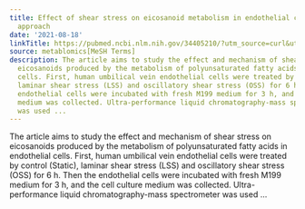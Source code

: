 ```yaml
---
title: Effect of shear stress on eicosanoid metabolism in endothelial cells by metabolomics
  approach
date: '2021-08-18'
linkTitle: https://pubmed.ncbi.nlm.nih.gov/34405210/?utm_source=curl&utm_medium=rss&utm_campaign=pubmed-2&utm_content=1Zkrxt7ktlCbHBXEV3v65xxSnkSWNsJ1A6Fq3gBniKhGfIUslK&fc=20210907212339&ff=20210907212354&v=2.14.5
source: metablomics[MeSH Terms]
description: The article aims to study the effect and mechanism of shear stress on
  eicosanoids produced by the metabolism of polyunsaturated fatty acids in endothelial
  cells. First, human umbilical vein endothelial cells were treated by control (Static),
  laminar shear stress (LSS) and oscillatory shear stress (OSS) for 6 h. Then the
  endothelial cells were incubated with fresh M199 medium for 3 h, and the cell culture
  medium was collected. Ultra-performance liquid chromatography-mass spectrometer
  was used ...
---
```

The article aims to study the effect and mechanism of shear stress on eicosanoids produced by the metabolism of polyunsaturated fatty acids in endothelial cells. First, human umbilical vein endothelial cells were treated by control (Static), laminar shear stress (LSS) and oscillatory shear stress (OSS) for 6 h. Then the endothelial cells were incubated with fresh M199 medium for 3 h, and the cell culture medium was collected. Ultra-performance liquid chromatography-mass spectrometer was used ...